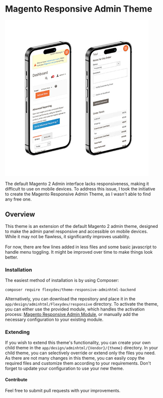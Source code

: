 # Magento Responsive Admin Theme
![Mockup](.docs/mockup.jpg)

The default Magento 2 Admin interface lacks responsiveness, making it difficult to use on mobile devices. To address this issue, I took the initiative to create the Magento Responsive Admin Theme, as I wasn't able to find any free one.

## Overview
This theme is an extension of the default Magento 2 admin theme, designed to make the admin panel responsive and accessible on mobile devices. While it may not be flawless, it significantly improves usability.\
\
For now, there are few lines added in less files and some basic javascript to handle menu toggling. It might be improved over time to make things look better.

### Installation
The easiest method of installation is by using Composer:
```
composer require flexydev/theme-responsive-adminhtml-backend
```
Alternatively, you can download the repository and place it in the `app/design/adminhtml/Flexydev/responsive` directory. To activate the theme, you can either use the provided module, which handles the activation process: [Magento Responsive Admin Module](https://github.com/mzymela/magento2-responsive-admin-module), or manually add the necessary configuration to your existing module.

### Extending
If you wish to extend this theme's functionality, you can create your own child theme in the `app/design/adminhtml/{Vendor}/{theme}` directory. In your child theme, you can selectively override or extend only the files you need. As there are not many changes in this theme, you can easily copy the required files and customize them according to your requirements. Don't forget to update your configuration to use your new theme.

#### Contribute
Feel free to submit pull requests with your improvements.
